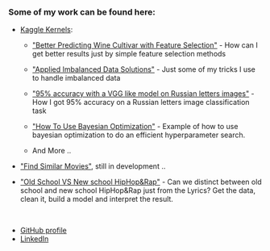 ### Some of my work can be found here:
- [Kaggle Kernels](https://www.kaggle.com/arielszabo/kernels):

	- ["Better Predicting Wine Cultivar with Feature Selection"](https://www.kaggle.com/arielszabo/better-predicting-wine-cultivar-feature-selection) - How can I get better results just by simple feature selection methods

	- ["Applied Imbalanced Data Solutions"](https://www.kaggle.com/arielszabo/applied-imbalanced-data-solutions) - Just some of my tricks I use to handle imbalanced data

	- ["95% accuracy with a VGG like model on Russian letters images"](https://www.kaggle.com/arielszabo/95-accuracy-with-a-vgg-like-model) - How I got 95% accuracy on a Russian letters image classification task

	- ["How To Use Bayesian Optimization"](https://www.kaggle.com/arielszabo/how-to-use-bayesian-optimization) - Example of how to use bayesian optimization to do an efficient hyperparameter search.

	- And More ..


- ["Find Similar Movies"](https://github.com/arielszabo/FindMeMoreLike), still in development ..


- ["Old School VS New school HipHop&Rap"](https://github.com/arielszabo/Old_n_New_School_Rap/blob/master/Old_VS_New.ipynb) - Can we distinct between old school and new school HipHop&Rap just from the Lyrics? Get the data, clean it, build a model and interpret the result.




<br/>

- [GitHub profile](https://github.com/arielszabo)
- [LinkedIn](https://www.linkedin.com/in/ariel-szabo/)
